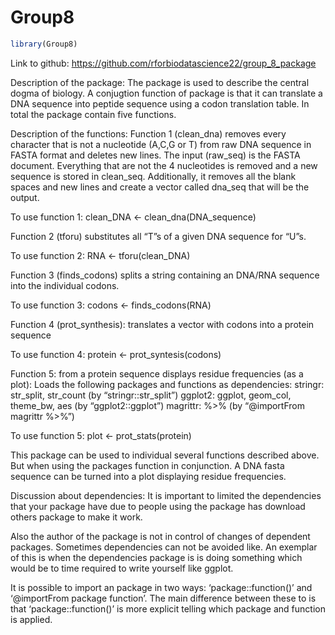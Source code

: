 Group8
================

<!-- README.md is generated from README.Rmd. Please edit that file -->

``` r
library(Group8)
```

Link to github:
<https://github.com/rforbiodatascience22/group_8_package>

Description of the package: The package is used to describe the central
dogma of biology. A conjugtion function of package is that it can
translate a DNA sequence into peptide sequence using a codon translation
table. In total the package contain five functions.

Description of the functions: Function 1 (clean_dna) removes every
character that is not a nucleotide (A,C,G or T) from raw DNA sequence in
FASTA format and deletes new lines. The input (raw_seq) is the FASTA
document. Everything that are not the 4 nucleotides is removed and a new
sequence is stored in clean_seq. Additionally, it removes all the blank
spaces and new lines and create a vector called dna_seq that will be the
output.

To use function 1: clean_DNA \<- clean_dna(DNA_sequence)

Function 2 (tforu) substitutes all “T”s of a given DNA sequence for
“U”s.

To use function 2: RNA \<- tforu(clean_DNA)

Function 3 (finds_codons) splits a string containing an DNA/RNA sequence
into the individual codons.

To use function 3: codons \<- finds_codons(RNA)

Function 4 (prot_synthesis): translates a vector with codons into a
protein sequence

To use function 4: protein \<- prot_syntesis(codons)

Function 5: from a protein sequence displays residue frequencies (as a
plot): Loads the following packages and functions as dependencies:
stringr: str_split, str_count (by “stringr::str_split”) ggplot2: ggplot,
geom_col, theme_bw, aes (by “ggplot2::ggplot”) magrittr: %\>% (by
“@importFrom magrittr %\>%”)

To use function 5: plot \<- prot_stats(protein)

This package can be used to individual several functions described
above. But when using the packages function in conjunction. A DNA fasta
sequence can be turned into a plot displaying residue frequencies.

Discussion about dependencies: It is important to limited the
dependencies that your package have due to people using the package has
download others package to make it work.

Also the author of the package is not in control of changes of dependent
packages. Sometimes dependencies can not be avoided like. An exemplar of
this is when the dependencies package is is doing something which would
be to time required to write yourself like ggplot.

It is possible to import an package in two ways: ‘package::function()’
and ‘@importFrom package function’. The main difference between these to
is that ‘package::function()’ is more explicit telling which package and
function is applied.
